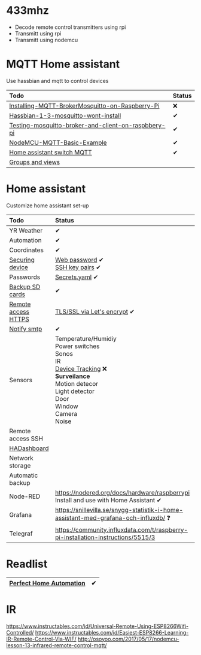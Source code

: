 # 433mhz

 * Decode remote control transmitters using rpi
 * Transmitt using rpi
 * Transmitt using nodemcu

# MQTT Home assistant

Use hassbian and mqtt to control devices

| Todo | Status |
| :--- | :--- | 
| [Installing-MQTT-BrokerMosquitto-on-Raspberry-Pi](https://www.instructables.com/id/Installing-MQTT-BrokerMosquitto-on-Raspberry-Pi/) | &#10060; | 
| [Hassbian-1-3-mosquitto-wont-install](https://community.home-assistant.io/t/hassbian-1-3-mosquitto-wont-install/27922/6) | &#10004; |
| [Testing-mosquitto-broker-and-client-on-raspbbery-pi](https://randomnerdtutorials.com/testing-mosquitto-broker-and-client-on-raspbbery-pi/) | &#10004; |
| [NodeMCU-MQTT-Basic-Example](https://www.instructables.com/id/NodeMCU-MQTT-Basic-Example/) | &#10004; |
| [Home assistant switch MQTT](https://www.home-assistant.io/components/switch.mqtt/) | &#10004; |
| [Groups and views](https://community.home-assistant.io/t/groups-and-views/10720/4) | | 

# Home assistant

Customize home assistant set-up

| Todo | Status |
| :--- | :--- |
| YR Weather | &#10004; |
| Automation | &#10004; |
| Coordinates | &#10004; |
| [Securing device](https://www.home-assistant.io/docs/configuration/securing/) | [Web password](https://www.home-assistant.io/docs/configuration/basic/) &#10004; <br> [SSH key pairs](https://dvpizone.wordpress.com/2014/03/02/how-to-connect-to-your-raspberry-pi-using-ssh-key-pairs/) &#10004; |
| Passwords | [Secrets.yaml](https://www.home-assistant.io/docs/configuration/secrets/) &#10004;
| [Backup SD cards](https://thepihut.com/blogs/raspberry-pi-tutorials/17789160-backing-up-and-restoring-your-raspberry-pis-sd-card) | &#10004; |
| [Remote access HTTPS](https://www.home-assistant.io/docs/configuration/remote/) |  [TLS/SSL via Let's encrypt](https://www.home-assistant.io/docs/ecosystem/certificates/lets_encrypt/) &#10004;|
| [Notify smtp](https://www.home-assistant.io/components/notify.smtp/) | &#10004; |
| Sensors | Temperature/Humidiy <br> Power switches <br> Sonos <br> IR <br> [Device Tracking](https://www.home-assistant.io/components/device_tracker/) &#10060; <br> <b>Surveilance</b> <br> Motion detecor <br> Light detector <br> Door <br> Window <br> Camera <br> Noise |
| Remote access SSH | |
| [HADashboard](http://appdaemon.readthedocs.io/en/stable/INSTALL.html) | |
| Network storage |  |
| Automatic backup |  |
| Node-RED | https://nodered.org/docs/hardware/raspberrypi <br> Install and use with Home Assistant &#10004; |
| Grafana | https://snillevilla.se/snygg-statistik-i-home-assistant-med-grafana-och-influxdb/  &#10067; |
| Telegraf | https://community.influxdata.com/t/raspberry-pi-installation-instructions/5515/3 |

# Readlist
| [Perfect Home Automation](https://www.home-assistant.io/blog/2016/01/19/perfect-home-automation/) | &#10004; |
| :--- | --- |

# IR

https://www.instructables.com/id/Universal-Remote-Using-ESP8266Wifi-Controlled/
https://www.instructables.com/id/Easiest-ESP8266-Learning-IR-Remote-Control-Via-WIF/
http://osoyoo.com/2017/05/17/nodemcu-lesson-13-infrared-remote-control-mqtt/